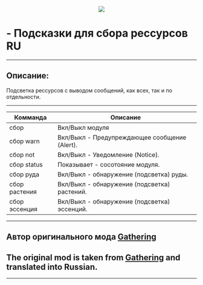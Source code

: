 <p align="center"><img src="https://github.com/war100ck/others/blob/master/terabooxlogo.svg"></p>

# - Подсказки для сбора рессурсов RU
---
## Описание:
Подсветка рессурсов с выводом сообщений, как всех, так и по отдельности.

---

Комманда | Описание
| ------------- | ------------- | 
| сбор | Вкл/Выкл модуля | 
| сбор warn | Вкл/Выкл - Предупреждающее сообщение (Alert). | 
| сбор not | Вкл/Выкл - Уведомление (Notice). | 
| сбор status | Показывает - сосотояние модуля. | 
| сбор руда | Вкл/Выкл - обнаружение (подсветка) руды. | 
| сбор растения | Вкл/Выкл - обнаружение (подсветка) растений. | 
| сбор эссенция | Вкл/Выкл - обнаружение (подсветка) эссенций. | 

---
## Автор оригинального мода [Gathering](https://github.com/tera-mod/Gathering)
## The original mod is taken from [Gathering](https://github.com/tera-mod/Gathering) and translated into Russian.
---

